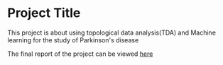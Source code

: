 
# Project Title

This project is about using topological data analysis(TDA) and Machine learning for the study of Parkinson's disease 


The final report of the project can be viewed [here](https://github.com/imaneelmissaoui/Internship-neurodatascience/blob/main/Final_report.pdf)

